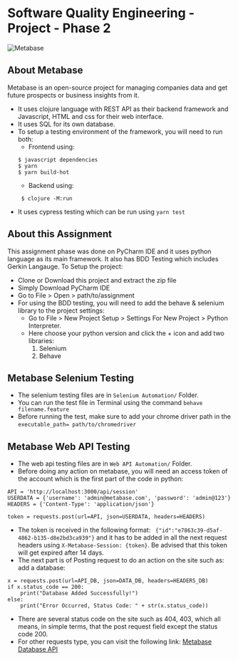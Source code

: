 # Software Quality Engineering - Project - Phase 2
![Metabase](https://i.ibb.co/g98Tdbw/metabase.png)
 ## About Metabase
 Metabase is an open-source project for managing companies data and get future prospects or business insights from it.
 - It uses clojure language with REST API as their backend framework and Javascript, HTML and css for their web interface.
 - It uses SQL for its own database.
 - To setup a testing environment of the framework, you will need to run both:
   - Frontend using: 
    ```
    $ javascript dependencies
    $ yarn
    $ yarn build-hot
    ```
   - Backend using:
   ```
    $ clojure -M:run
   ```          
 - It uses cypress testing which can be run using `yarn test`

## About this Assignment
This assignment phase was done on PyCharm IDE and it uses python language as its main framework. It also has BDD Testing which includes Gerkin Langauge.
 To Setup the project:
 - Clone or Download this project and extract the zip file
 - Simply Download PyCharm IDE
 - Go to File > Open > path/to/assignment
  - For using the BDD testing, you will need to add the behave & selenium library to the project settings:
    - Go to File > New Project Setup > Settings For New Project > Python Interpreter.
    - Here choose your python version and click the + icon and add two libraries: 
      1. Selenium
      2. Behave

## Metabase Selenium Testing
- The selenium testing files are in `Selenium Automation/` Folder.
- You can run the test file in Terminal using the command `behave filename.feature`
- Before running the test, make sure to add your chrome driver path in the `executable_path= path/to/chromedriver`

## Metabase Web API Testing
- The web api testing files are in `Web API Automation/` Folder.
- Before doing any action on metabase, you will need an access token of the account which is the first part of the code in python:
```
API = 'http://localhost:3000/api/session'
USERDATA = {'username': 'admin@metabase.com', 'password': 'admin@123'}
HEADERS = {'Content-Type': 'application/json'}

token = requests.post(url=API, json=USERDATA, headers=HEADERS)
```
- The token is received in the following format: ` {"id":"e7863c39-d5af-4862-b135-d8e2bd3ca939"}` and it has to be added in all the next request headers using `X-Metabase-Session: {token}`. Be advised that this token will get expired after 14 days.
- The next part is of Posting request to do an action on the site such as: add a database:
```
x = requests.post(url=API_DB, json=DATA_DB, headers=HEADERS_DB)
if x.status_code == 200:
    print("Database Added Successfully!")
else:
    print("Error Occurred, Status Code: " + str(x.status_code))
```
- There are several status code on the site such as 404, 403, which all means, in simple terms, that the post request field except the status code 200.
- For other requests type, you can visit the following link: [Metabase Database API](https://www.metabase.com/docs/latest/api/database)
